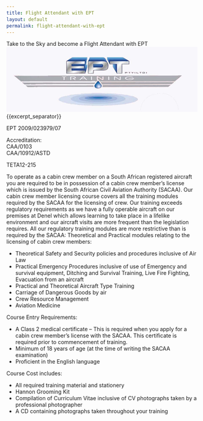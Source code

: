 ```yaml
---
title: Flight Attendant with EPT
layout: default
permalink: flight-attendant-with-ept
---
```


Take to the Sky and become a Flight Attendant with EPT 
<img src="../../assets/img/EPT-Aviation.jpg" alt="EPT-Aviation" width="500" />
{{excerpt_separator}}

EPT 2009/023979/07

Accreditation:      
CAA/0103      
CAA/10912/ASTD

TETA12-215
 
To operate as a cabin crew member on a South African registered aircraft you are required to be in possession of a cabin crew member’s license which is issued by the South African Civil Aviation Authority (SACAA). Our cabin crew member licensing course covers all the training modules required by the SACAA for the licensing of crew. Our training exceeds regulatory requirements as we have a fully operable aircraft on our premises at Denel which allows learning to take place in a lifelike environment and our aircraft visits are more frequent than the legislation requires.
All our regulatory training modules are more restrictive than is required by the SACAA:
Theoretical and Practical modules relating to the licensing of cabin crew members:

- Theoretical Safety and Security policies and procedures inclusive of Air Law
- Practical Emergency Procedures inclusive of use of Emergency and survival equipment, Ditching and Survival Training, Live Fire Fighting, Evacuation from an aircraft
- Practical and Theoretical Aircraft Type Training
- Carriage of Dangerous Goods by air
- Crew Resource Management
- Aviation Medicine

Course Entry Requirements:
 
- A Class 2 medical certificate – This is required when you apply for a cabin crew member’s license with the SACAA. This certificate is required prior to commencement of training.
- Minimum of 18 years of age (at the time of writing the SACAA examination)
- Proficient in the English language
 
Course Cost includes:
 
- All required training material and stationery
- Hannon Grooming Kit
- Compilation of Curriculum Vitae inclusive of CV photographs taken by a professional photographer
- A CD containing photographs taken throughout your training
